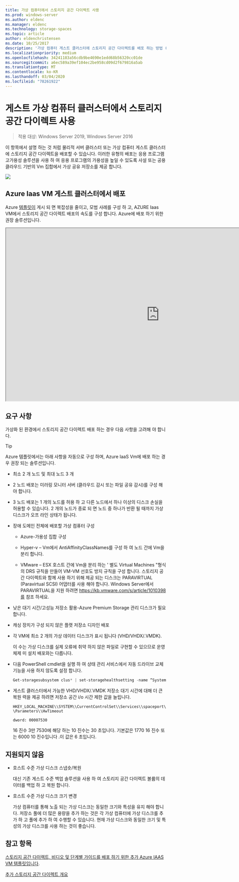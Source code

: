```yaml
---
title: 가상 컴퓨터에서 스토리지 공간 다이렉트 사용
ms.prod: windows-server
ms.author: eldenc
ms.manager: eldenc
ms.technology: storage-spaces
ms.topic: article
author: eldenchristensen
ms.date: 10/25/2017
description: '가상 컴퓨터 게스트 클러스터에 스토리지 공간 다이렉트를 배포 하는 방법 (예: Microsoft Azure)'
ms.localizationpriority: medium
ms.openlocfilehash: 34241183a56cdb9be4690e1edd68b56320cc01de
ms.sourcegitcommit: a6ec589a39ef104ec2be958cd09d2f679816a5ab
ms.translationtype: MT
ms.contentlocale: ko-KR
ms.lasthandoff: 03/04/2020
ms.locfileid: "78261922"
---
```

# <a name="using-storage-spaces-direct-in-guest-virtual-machine-clusters"></a>게스트 가상 컴퓨터 클러스터에서 스토리지 공간 다이렉트 사용

> 적용 대상: Windows Server 2019, Windows Server 2016

이 항목에서 설명 하는 것 처럼 물리적 서버 클러스터 또는 가상 컴퓨터 게스트 클러스터에 스토리지 공간 다이렉트을 배포할 수 있습니다. 이러한 유형의 배포는 응용 프로그램 고가용성 솔루션을 사용 하 여 응용 프로그램의 가용성을 높일 수 있도록 사설 또는 공용 클라우드 기반의 Vm 집합에서 가상 공유 저장소를 제공 합니다.

![](media/storage-spaces-direct-in-vm/storage-spaces-direct-in-vm.png)

## <a name="deploying-in-azure-iaas-vm-guest-clusters"></a>Azure Iaas VM 게스트 클러스터에서 배포

Azure [템플릿이](https://github.com/robotechredmond/301-storage-spaces-direct-md) 게시 되 면 복잡성을 줄이고, 모범 사례를 구성 하 고, AZURE Iaas VM에서 스토리지 공간 다이렉트 배포의 속도를 구성 합니다. Azure에 배포 하기 위한 권장 솔루션입니다.

<iframe src="https://channel9.msdn.com/Series/Microsoft-Hybrid-Cloud-Best-Practices-for-IT-Pros/Step-by-Step-Deploy-Windows-Server-2016-Storage-Spaces-Direct-S2D-Cluster-in-Microsoft-Azure/player" width="960" height="540" allowfullscreen></iframe>

## <a name="requirements"></a>요구 사항

가상화 된 환경에서 스토리지 공간 다이렉트 배포 하는 경우 다음 사항을 고려해 야 합니다.

> [!TIP]
> Azure 템플릿에서는 아래 사항을 자동으로 구성 하며, Azure IaaS Vm에 배포 하는 경우 권장 되는 솔루션입니다.

-   최소 2 개 노드 및 최대 노드 3 개

-   2 노드 배포는 미러링 모니터 서버 (클라우드 감시 또는 파일 공유 감시)를 구성 해야 합니다.

-   3 노드 배포는 1 개의 노드를 허용 하 고 다른 노드에서 하나 이상의 디스크 손실을 허용할 수 있습니다.  2 개의 노드가 종료 되 면 노드 중 하나가 반환 될 때까지 가상 디스크가 오프 라인 상태가 됩니다.  

-   장애 도메인 전체에 배포할 가상 컴퓨터 구성

    -   Azure-가용성 집합 구성

    -   Hyper-v – Vm에서 AntiAffinityClassNames를 구성 하 여 노드 간에 Vm을 분리 합니다.

    -   VMware – ESX 호스트 간에 Vm을 분리 하는 ' 별도 Virtual Machines "형식의 DRS 규칙을 만들어 VM-VM 선호도 방지 규칙을 구성 합니다. 스토리지 공간 다이렉트와 함께 사용 하기 위해 제공 되는 디스크는 PARAVIRTUAL (Paravirtual SCSI) 어댑터를 사용 해야 합니다. Windows Server에서 PARAVIRTUAL을 지원 하려면 https://kb.vmware.com/s/article/1010398를 참조 하세요.

-   낮은 대기 시간/고성능 저장소 활용-Azure Premium Storage 관리 디스크가 필요 합니다.

-   캐싱 장치가 구성 되지 않은 플랫 저장소 디자인 배포

-   각 VM에 최소 2 개의 가상 데이터 디스크가 표시 됩니다 (VHD/VHDX/.VMDK).

    이 수는 가상 디스크를 실제 오류에 취약 하지 않은 파일로 구현할 수 있으므로 운영 체제 미 설치 배포와는 다릅니다.

-   다음 PowerShell cmdlet을 실행 하 여 상태 관리 서비스에서 자동 드라이브 교체 기능을 사용 하지 않도록 설정 합니다.

    ```powershell
    Get-storagesubsystem clus* | set-storagehealthsetting -name “System.Storage.PhysicalDisk.AutoReplace.Enabled” -value “False”
    ```

-   게스트 클러스터에서 가능한 VHD/VHDX/.VMDK 저장소 대기 시간에 대해 더 큰 복원 력을 제공 하려면 저장소 공간 i/o 시간 제한 값을 늘립니다.

    `HKEY_LOCAL_MACHINE\\SYSTEM\\CurrentControlSet\\Services\\spaceport\\Parameters\\HwTimeout`

    `dword: 00007530`

    16 진수 3만 7530에 해당 하는 10 진수는 30 초입니다. 기본값은 1770 16 진수 또는 6000 10 진수입니다 .이 값은 6 초입니다.

## <a name="not-supported"></a>지원되지 않음

-   호스트 수준 가상 디스크 스냅숏/복원

    대신 기존 게스트 수준 백업 솔루션을 사용 하 여 스토리지 공간 다이렉트 볼륨의 데이터를 백업 하 고 복원 합니다.

-   호스트 수준 가상 디스크 크기 변경

    가상 컴퓨터를 통해 노출 되는 가상 디스크는 동일한 크기와 특성을 유지 해야 합니다. 저장소 풀에 더 많은 용량을 추가 하는 것은 각 가상 컴퓨터에 가상 디스크를 추가 하 고 풀에 추가 하 여 수행할 수 있습니다. 현재 가상 디스크와 동일한 크기 및 특성의 가상 디스크를 사용 하는 것이 좋습니다.

## <a name="see-also"></a>참고 항목

[스토리지 공간 다이렉트, 비디오 및 단계별 가이드를 배포 하기 위한 추가 Azure IAAS VM 템플릿입니다](https://techcommunity.microsoft.com/t5/Failover-Clustering/Deploying-IaaS-VM-Guest-Clusters-in-Microsoft-Azure/ba-p/372126).

[추가 스토리지 공간 다이렉트 개요](https://docs.microsoft.com/windows-server/storage/storage-spaces/storage-spaces-direct-overview)
